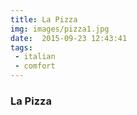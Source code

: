 ```yaml
---
title: La Pizza
img: images/pizza1.jpg
date:  2015-09-23 12:43:41
tags:
 - italian
 - comfort
---
```


### La Pizza


